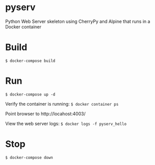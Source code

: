 # pyserv
Python Web Server skeleton using CherryPy and Alpine that runs in a Docker container

# Build
`$ docker-compose build`

# Run
`$ docker-compose up -d`

Verify the container is running: `$ docker container ps`

Point browser to http://locahost:4003/

View the web server logs: `$ docker logs -f pyserv_hello`

# Stop
`$ docker-compose down`

